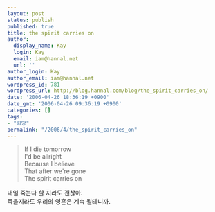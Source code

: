 ```yaml
---
layout: post
status: publish
published: true
title: the spirit carries on
author:
  display_name: Kay
  login: Kay
  email: iam@hannal.net
  url: ''
author_login: Kay
author_email: iam@hannal.net
wordpress_id: 781
wordpress_url: http://blog.hannal.com/blog/the_spirit_carries_on/
date: '2006-04-26 18:36:19 +0900'
date_gmt: '2006-04-26 09:36:19 +0900'
categories: []
tags:
- "희망"
permalink: "/2006/4/the_spirit_carries_on"
---
```

<blockquote>If I die tomorrow<br />
I'd be allright<br />
Because I believe<br />
That after we're gone<br />
The spirit carries on</p></blockquote>
<p>내일 죽는다 할 지라도 괜찮아.<br />
죽을지라도 우리의 영혼은 계속 될테니까.</p>
